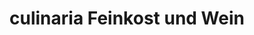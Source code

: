 ---
title: "culinaria Feinkost und Wein"
url: /nideggen/culinaria-feinkost-und-wein/
shop: Feinkost
---